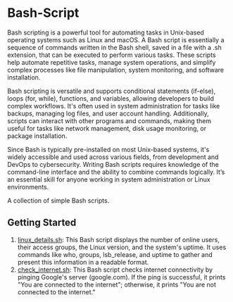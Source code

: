 # Bash-Script

Bash scripting is a powerful tool for automating tasks in Unix-based operating systems such as Linux and macOS. A Bash script is essentially a sequence of commands written in the Bash shell, saved in a file with a .sh extension, that can be executed to perform various tasks. These scripts help automate repetitive tasks, manage system operations, and simplify complex processes like file manipulation, system monitoring, and software installation.

Bash scripting is versatile and supports conditional statements (if-else), loops (for, while), functions, and variables, allowing developers to build complex workflows. It's often used in system administration for tasks like backups, managing log files, and user account handling. Additionally, scripts can interact with other programs and commands, making them useful for tasks like network management, disk usage monitoring, or package installation.

Since Bash is typically pre-installed on most Unix-based systems, it's widely accessible and used across various fields, from development and DevOps to cybersecurity. Writing Bash scripts requires knowledge of the command-line interface and the ability to combine commands logically. It’s an essential skill for anyone working in system administration or Linux environments.

A collection of simple Bash scripts.

## Getting Started

1. [linux_details.sh](scripts/linux_details.sh): This Bash script displays the number of online users, their access groups, the Linux version, and the system's uptime. It uses commands like who, groups, lsb_release, and uptime to gather and present this information in a readable format.
1. [check_internet.sh](scripts/check_internet.sh): This Bash script checks internet connectivity by pinging Google's server (google.com). If the ping is successful, it prints "You are connected to the internet"; otherwise, it prints "You are not connected to the internet."

